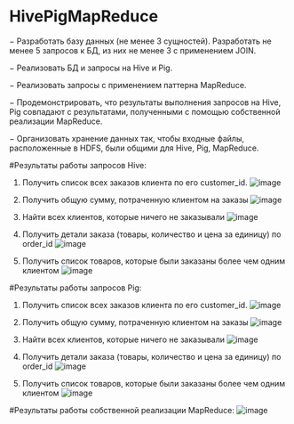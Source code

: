 # HivePigMapReduce

− Разработать базу данных (не менее 3 сущностей). Разработать не менее 5 запросов к БД, из них не менее 3 с применением JOIN.

− Реализовать БД и запросы на Hive и Pig.

− Реализовать запросы с применением паттерна MapReduce.

− Продемонстрировать, что результаты выполнения запросов на Hive, Pig совпадают с результатами, полученными с помощью собственной реализации MapReduce.

− Организовать хранение данных так, чтобы входные файлы, расположенные в HDFS, были общими для Hive, Pig, MapReduce.

#Результаты работы запросов Hive:

1. Получить список всех заказов клиента по его customer_id.
![image](https://github.com/Gargamel-l/HivePigMapReduce/assets/57713624/98c66948-8a5b-445e-abdc-3ff85f62d13e)

2. Получить общую сумму, потраченную клиентом на заказы
![image](https://github.com/Gargamel-l/HivePigMapReduce/assets/57713624/340815b7-8f92-4834-b659-37eb62fcf80e)

3. Найти всех клиентов, которые ничего не заказывали
![image](https://github.com/Gargamel-l/HivePigMapReduce/assets/57713624/8bdc384d-fd92-4ddc-922d-65520194f97e)

4. Получить детали заказа (товары, количество и цена за единицу) по order_id
![image](https://github.com/Gargamel-l/HivePigMapReduce/assets/57713624/114f235d-6c57-4d51-ac98-05ca63d2f41d)

5. Получить список товаров, которые были заказаны более чем одним клиентом
![image](https://github.com/Gargamel-l/HivePigMapReduce/assets/57713624/4a9b9b3d-dc64-447b-b612-1aa9bbee928f)

#Результаты работы запросов Pig:

1. Получить список всех заказов клиента по его customer_id.
![image](https://github.com/Gargamel-l/HivePigMapReduce/assets/57713624/941f774a-8b65-4101-9e0e-d8e43fcfe678)

2. Получить общую сумму, потраченную клиентом на заказы
![image](https://github.com/Gargamel-l/HivePigMapReduce/assets/57713624/7aaecadf-5c27-4581-b900-5bb23033873a)

3. Найти всех клиентов, которые ничего не заказывали
![image](https://github.com/Gargamel-l/HivePigMapReduce/assets/57713624/b2b1d5b0-80dc-48d0-8325-25a7fc68ff7d)

4. Получить детали заказа (товары, количество и цена за единицу) по order_id
![image](https://github.com/Gargamel-l/HivePigMapReduce/assets/57713624/222f01b4-4175-47f3-8f86-6f5339cd3546)

5. Получить список товаров, которые были заказаны более чем одним клиентом
![image](https://github.com/Gargamel-l/HivePigMapReduce/assets/57713624/c00ac2f1-bf08-4fd8-87f2-a60ca3389404)

#Результаты работы собственной реализации MapReduce:
![image](https://github.com/Gargamel-l/HivePigMapReduce/assets/57713624/2cf4383f-c1a4-4c87-b733-6b57415faa8f)







